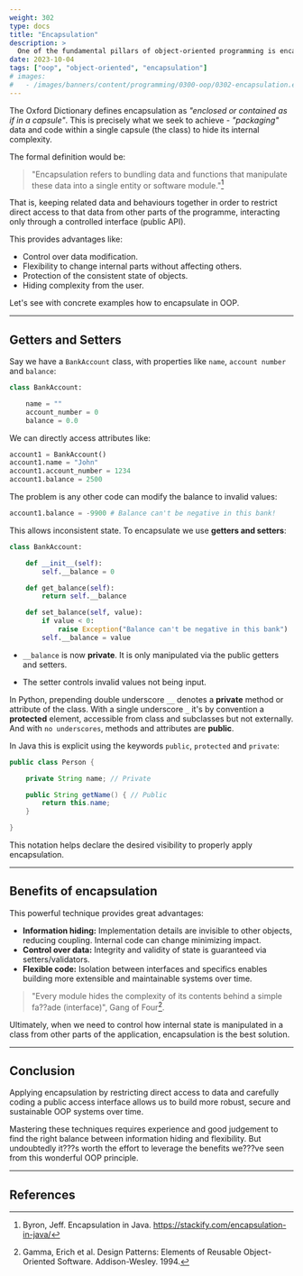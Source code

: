 ```yaml
---
weight: 302
type: docs
title: "Encapsulation"
description: >
  One of the fundamental pillars of object-oriented programming is encapsulation. This powerful characteristic allows us to control access to class members, hiding implementation details and protecting the state of our objects. In this article we will delve into the concept of encapsulation, the usefulness of getters, setters, public/private properties and methods, and the important benefits this provides us as developers.
date: 2023-10-04
tags: ["oop", "object-oriented", "encapsulation"]
# images:
#   - /images/banners/content/programming/0300-oop/0302-encapsulation.en.png
---
```


The Oxford Dictionary defines encapsulation as *"enclosed or contained as if in a capsule"*. This is precisely what we seek to achieve - *"packaging"* data and code within a single capsule (the class) to hide its internal complexity.

The formal definition would be:

> "Encapsulation refers to bundling data and functions that manipulate these data into a single entity or software module."[^1]

That is, keeping related data and behaviours together in order to restrict direct access to that data from other parts of the programme, interacting only through a controlled interface (public API).

This provides advantages like:

- Control over data modification.
- Flexibility to change internal parts without affecting others.
- Protection of the consistent state of objects.
- Hiding complexity from the user.

Let's see with concrete examples how to encapsulate in OOP.

---

## Getters and Setters

Say we have a `BankAccount` class, with properties like `name`, `account number` and `balance`:

```python
class BankAccount:

    name = ""
    account_number = 0
    balance = 0.0
```

We can directly access attributes like:

```python
account1 = BankAccount()
account1.name = "John"
account1.account_number = 1234
account1.balance = 2500
```

The problem is any other code can modify the balance to invalid values:

```python
account1.balance = -9900 # Balance can't be negative in this bank!
```

This allows inconsistent state. To encapsulate we use **getters and setters**:

```python
class BankAccount:

    def __init__(self):
        self.__balance = 0

    def get_balance(self):
        return self.__balance

    def set_balance(self, value):
        if value < 0:
            raise Exception("Balance can't be negative in this bank")
        self.__balance = value
```

- `__balance` is now **private**. It is only manipulated via the public getters and setters.

- The setter controls invalid values not being input.

In Python, prepending double underscore `__` denotes a **private** method or attribute of the class. With a single underscore `_` it's by convention a **protected** element, accessible from class and subclasses but not externally. And with `no underscores`, methods and attributes are **public**.

In Java this is explicit using the keywords `public`, `protected` and `private`:
```java
public class Person {

    private String name; // Private

    public String getName() { // Public
        return this.name;
    }

}
```

This notation helps declare the desired visibility to properly apply encapsulation.

---

## Benefits of encapsulation

This powerful technique provides great advantages:

- **Information hiding:** Implementation details are invisible to other objects, reducing coupling. Internal code can change minimizing impact.
- **Control over data:** Integrity and validity of state is guaranteed via setters/validators.
- **Flexible code:** Isolation between interfaces and specifics enables building more extensible and maintainable systems over time.

> "Every module hides the complexity of its contents behind a simple fa??ade (interface)", Gang of Four[^2].

Ultimately, when we need to control how internal state is manipulated in a class from other parts of the application, encapsulation is the best solution.

---

## Conclusion

Applying encapsulation by restricting direct access to data and carefully coding a public access interface allows us to build more robust, secure and sustainable OOP systems over time.

Mastering these techniques requires experience and good judgement to find the right balance between information hiding and flexibility. But undoubtedly it???s worth the effort to leverage the benefits we???ve seen from this wonderful OOP principle.

---

## References

[^1]: Byron, Jeff. Encapsulation in Java. https://stackify.com/encapsulation-in-java/
[^2]: Gamma, Erich et al. Design Patterns: Elements of Reusable Object-Oriented Software. Addison-Wesley. 1994.
